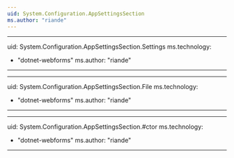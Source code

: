 ```yaml
---
uid: System.Configuration.AppSettingsSection
ms.author: "riande"
---
```


---
uid: System.Configuration.AppSettingsSection.Settings
ms.technology: 
  - "dotnet-webforms"
ms.author: "riande"
---

---
uid: System.Configuration.AppSettingsSection.File
ms.technology: 
  - "dotnet-webforms"
ms.author: "riande"
---

---
uid: System.Configuration.AppSettingsSection.#ctor
ms.technology: 
  - "dotnet-webforms"
ms.author: "riande"
---
